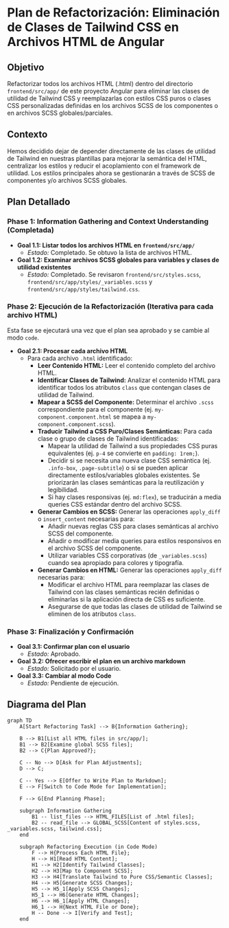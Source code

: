 # Plan de Refactorización: Eliminación de Clases de Tailwind CSS en Archivos HTML de Angular

## Objetivo
Refactorizar todos los archivos HTML (.html) dentro del directorio `frontend/src/app/` de este proyecto Angular para eliminar las clases de utilidad de Tailwind CSS y reemplazarlas con estilos CSS puros o clases CSS personalizadas definidas en los archivos SCSS de los componentes o en archivos SCSS globales/parciales.

## Contexto
Hemos decidido dejar de depender directamente de las clases de utilidad de Tailwind en nuestras plantillas para mejorar la semántica del HTML, centralizar los estilos y reducir el acoplamiento con el framework de utilidad. Los estilos principales ahora se gestionarán a través de SCSS de componentes y/o archivos SCSS globales.

## Plan Detallado

### Phase 1: Information Gathering and Context Understanding (Completada)

*   **Goal 1.1: Listar todos los archivos HTML en `frontend/src/app/`**
    *   *Estado:* Completado. Se obtuvo la lista de archivos HTML.
*   **Goal 1.2: Examinar archivos SCSS globales para variables y clases de utilidad existentes**
    *   *Estado:* Completado. Se revisaron `frontend/src/styles.scss`, `frontend/src/app/styles/_variables.scss` y `frontend/src/app/styles/tailwind.css`.

### Phase 2: Ejecución de la Refactorización (Iterativa para cada archivo HTML)

Esta fase se ejecutará una vez que el plan sea aprobado y se cambie al modo `code`.

*   **Goal 2.1: Procesar cada archivo HTML**
    *   Para cada archivo `.html` identificado:
        *   **Leer Contenido HTML:** Leer el contenido completo del archivo HTML.
        *   **Identificar Clases de Tailwind:** Analizar el contenido HTML para identificar todos los atributos `class` que contengan clases de utilidad de Tailwind.
        *   **Mapear a SCSS del Componente:** Determinar el archivo `.scss` correspondiente para el componente (ej. `my-component.component.html` se mapea a `my-component.component.scss`).
        *   **Traducir Tailwind a CSS Puro/Clases Semánticas:** Para cada clase o grupo de clases de Tailwind identificadas:
            *   Mapear la utilidad de Tailwind a sus propiedades CSS puras equivalentes (ej. `p-4` se convierte en `padding: 1rem;`).
            *   Decidir si se necesita una nueva clase CSS semántica (ej. `.info-box`, `.page-subtitle`) o si se pueden aplicar directamente estilos/variables globales existentes. Se priorizarán las clases semánticas para la reutilización y legibilidad.
            *   Si hay clases responsivas (ej. `md:flex`), se traducirán a media queries CSS estándar dentro del archivo SCSS.
        *   **Generar Cambios en SCSS:** Generar las operaciones `apply_diff` o `insert_content` necesarias para:
            *   Añadir nuevas reglas CSS para clases semánticas al archivo SCSS del componente.
            *   Añadir o modificar media queries para estilos responsivos en el archivo SCSS del componente.
            *   Utilizar variables CSS corporativas (de `_variables.scss`) cuando sea apropiado para colores y tipografía.
        *   **Generar Cambios en HTML:** Generar las operaciones `apply_diff` necesarias para:
            *   Modificar el archivo HTML para reemplazar las clases de Tailwind con las clases semánticas recién definidas o eliminarlas si la aplicación directa de CSS es suficiente.
            *   Asegurarse de que todas las clases de utilidad de Tailwind se eliminen de los atributos `class`.

### Phase 3: Finalización y Confirmación

*   **Goal 3.1: Confirmar plan con el usuario**
    *   *Estado:* Aprobado.
*   **Goal 3.2: Ofrecer escribir el plan en un archivo markdown**
    *   *Estado:* Solicitado por el usuario.
*   **Goal 3.3: Cambiar al modo Code**
    *   *Estado:* Pendiente de ejecución.

## Diagrama del Plan

```mermaid
graph TD
    A[Start Refactoring Task] --> B{Information Gathering};

    B --> B1[List all HTML files in src/app/];
    B1 --> B2[Examine global SCSS files];
    B2 --> C{Plan Approved?};

    C -- No --> D[Ask for Plan Adjustments];
    D --> C;

    C -- Yes --> E[Offer to Write Plan to Markdown];
    E --> F[Switch to Code Mode for Implementation];

    F --> G[End Planning Phase];

    subgraph Information Gathering
        B1 -- list_files --> HTML_FILES[List of .html files];
        B2 -- read_file --> GLOBAL_SCSS[Content of styles.scss, _variables.scss, tailwind.css];
    end

    subgraph Refactoring Execution (in Code Mode)
        F --> H{Process Each HTML File};
        H --> H1[Read HTML Content];
        H1 --> H2[Identify Tailwind Classes];
        H2 --> H3[Map to Component SCSS];
        H3 --> H4[Translate Tailwind to Pure CSS/Semantic Classes];
        H4 --> H5[Generate SCSS Changes];
        H5 --> H5_1[Apply SCSS Changes];
        H5_1 --> H6[Generate HTML Changes];
        H6 --> H6_1[Apply HTML Changes];
        H6_1 --> H{Next HTML File or Done};
        H -- Done --> I[Verify and Test];
    end